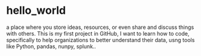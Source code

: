 # hello_world
a place where you store ideas, resources, or even share and discuss things with others.
This is my first project in GitHub, I want to learn how to code, specifically to help organizations to better understand their data, usng tools like Python, pandas, nunpy, splunk..
